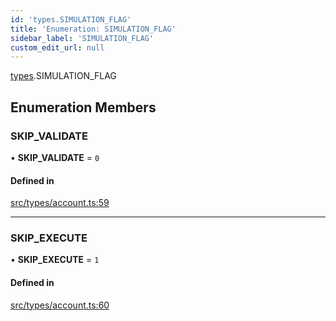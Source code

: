 ```yaml
---
id: 'types.SIMULATION_FLAG'
title: 'Enumeration: SIMULATION_FLAG'
sidebar_label: 'SIMULATION_FLAG'
custom_edit_url: null
---
```


[types](../namespaces/types.md).SIMULATION_FLAG

## Enumeration Members

### SKIP_VALIDATE

• **SKIP_VALIDATE** = `0`

#### Defined in

[src/types/account.ts:59](https://github.com/0xs34n/starknet.js/blob/develop/src/types/account.ts#L59)

---

### SKIP_EXECUTE

• **SKIP_EXECUTE** = `1`

#### Defined in

[src/types/account.ts:60](https://github.com/0xs34n/starknet.js/blob/develop/src/types/account.ts#L60)
